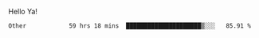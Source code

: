Hello Ya!

<!--START_SECTION:waka-->

```text
Other            59 hrs 18 mins  █████████████████████▒░░░   85.91 %
```

<!--END_SECTION:waka-->
